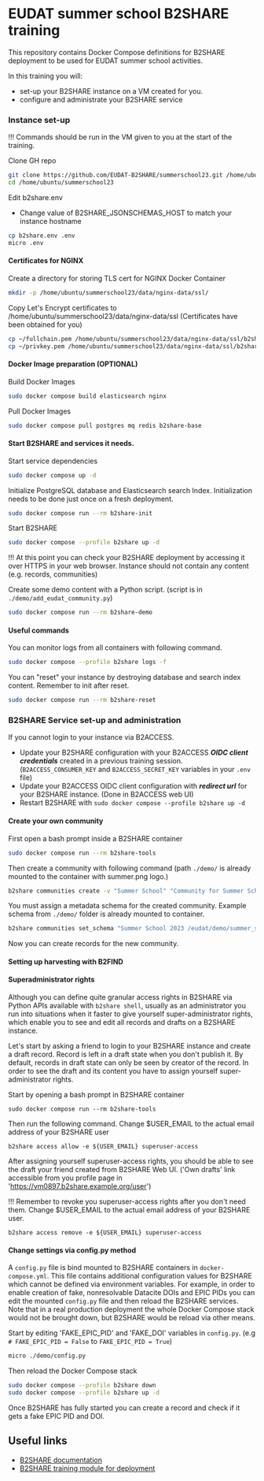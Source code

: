 # EUDAT summer school B2SHARE training
This repository contains Docker Compose definitions for B2SHARE deployment to be used for EUDAT summer school activities.

In this training you will:
- set-up your B2SHARE instance on a VM created for you.
- configure and administrate your B2SHARE service

### Instance set-up

!!! Commands should be run in the VM given to you at the start of the training.

Clone GH repo
``` bash
git clone https://github.com/EUDAT-B2SHARE/summerschool23.git /home/ubuntu/summerschool23
cd /home/ubuntu/summerschool23
```

Edit b2share.env
- Change value of B2SHARE_JSONSCHEMAS_HOST to match your instance hostname
``` bash
cp b2share.env .env
micro .env
```

#### Certificates for NGINX

Create a directory for storing TLS cert for  NGINX Docker Container
``` bash
mkdir -p /home/ubuntu/summerschool23/data/nginx-data/ssl/
```

Copy Let's Encrypt certificates to /home/ubuntu/summerschool23/data/nginx-data/ssl
(Certificates have been obtained for you)
``` bash
cp ~/fullchain.pem /home/ubuntu/summerschool23/data/nginx-data/ssl/b2share.crt
cp ~/privkey.pem /home/ubuntu/summerschool23/data/nginx-data/ssl/b2share.key
```

#### Docker Image preparation (OPTIONAL)

Build Docker Images
```bash
sudo docker compose build elasticsearch nginx
```

Pull Docker Images
``` bash
sudo docker compose pull postgres mq redis b2share-base
```

#### Start B2SHARE and services it needs.

Start service dependencies
``` bash
sudo docker compose up -d
```

Initialize PostgreSQL database and Elasticsearch search Index.
Initialization needs to be done just once on a fresh deployment.
``` bash
sudo docker compose run --rm b2share-init
```

Start B2SHARE
```bash
sudo docker compose --profile b2share up -d
```

!!! At this point you can check your B2SHARE deployment by accessing it over HTTPS in your web browser.
Instance should not contain any content (e.g. records, communities)

Create some demo content with a Python script.
(script is in `./demo/add_eudat_community.py`)
```bash
sudo docker compose run --rm b2share-demo
```

#### Useful commands

You can monitor logs from all containers with following command.
```bash
sudo docker compose --profile b2share logs -f
```

You can "reset" your instance by destroying database and search index content.
Remember to init after reset.
```bash
sudo docker compose run --rm b2share-reset
```


### B2SHARE Service set-up and administration

If you cannot login to your instance via B2ACCESS.
- Update your B2SHARE configuration with your B2ACCESS ***OIDC client credentials*** created in a previous training session.
  (`B2ACCESS_CONSUMER_KEY` and `B2ACCESS_SECRET_KEY` variables in your `.env` file)
- Update your B2ACCESS OIDC client configuration with ***redirect url*** for your B2SHARE instance.
  (Done in B2ACCESS web UI)
- Restart B2SHARE with `sudo docker compose --profile b2share up -d`


#### Create your own community

First open a bash prompt inside a B2SHARE container
```bash
sudo docker compose run --rm b2share-tools
```

Then create a community with following command
(path `./demo/` is already mounted to the container with summer.png logo.)
```bash 
b2share communities create -v "Summer School" "Community for Summer School 2023" "/eudat/b2share/webui/app/img/communities/summer.png"
```

You must assign a metadata schema for the created community.
Example schema from `./demo/` folder is already mounted to container.
```bash
b2share communities set_schema "Summer School 2023 /eudat/demo/summer_school.jsonschema"
```

Now you can create records for the new community.


#### Setting up harvesting with B2FIND



#### Superadministrator rights

Although you can define quite granular access rights in B2SHARE via Python APIs available with `b2share shell`, usually as an administrator you run into situations when it faster to give yourself super-administrator rights, which enable you to see and edit all records and drafts on a B2SHARE instance.

Let's start by asking a friend to login to your B2SHARE instance and create a draft record.
Record is left in a draft state when you don't publish it.
By default, records in draft state can only be seen by creator of the record.
In order to see the draft and its content you have to assign yourself super-administrator rights.

Start by opening a bash prompt in B2SHARE container
```
sudo docker compose run --rm b2share-tools
```

Then run the following command. Change $USER_EMAIL to the actual email address of your B2SHARE user
```
b2share access allow -e ${USER_EMAIL} superuser-access
```

After assigning yourself superuser-access rights, you should be able to see the draft your friend created from B2SHARE Web UI.
('Own drafts' link accessible from you profile page in 'https://vm0897.b2share.example.org/user')

!!! Remember to revoke you superuser-access rights after you don't need them.
Change $USER_EMAIL to the actual email address of your B2SHARE user.
```
b2share access remove -e ${USER_EMAIL} superuser-access
```


#### Change settings via config.py method

A `config.py` file is bind mounted to B2SHARE containers in `docker-compose.yml`.
This file contains additional configuration values for B2SHARE which cannot be defined via environment variables.
For example, in order to enable creation of fake, nonresolvable Datacite DOIs and EPIC PIDs you can edit the mounted `config.py` file and then reload the B2SHARE services. Note that in a real production deployment the whole Docker Compose stack would not be brought down, but B2SHARE would be reload via other means.

Start by editing 'FAKE_EPIC_PID' and 'FAKE_DOI' variables in `config.py`.
(e.g `# FAKE_EPIC_PID = False` to `FAKE_EPIC_PID = True`)
```bash
micro ./demo/config.py
```

Then reload the Docker Compose stack
```bash
sudo docker compose --profile b2share down
sudo docker compose --profile b2share up -d
```

Once B2SHARE has fully started you can create a record and check if it gets a fake EPIC PID and DOI.


## Useful links

 * [B2SHARE documentation](https://docs.eudat.eu/b2share)
 * [B2SHARE training module for deployment](https://github.com/EUDAT-Training/B2SHARE-Training/tree/master/deploy)
